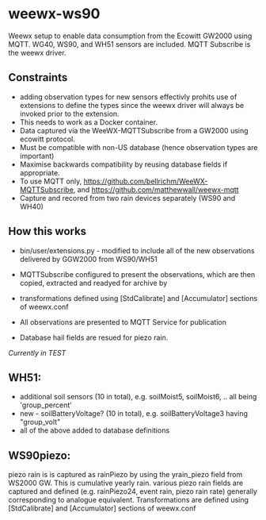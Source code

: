 # weewx-ws90

Weewx setup to enable data consumption from the Ecowitt GW2000 using MQTT. WG40, WS90, and WH51 sensors are included.
MQTT Subscribe is the weewx driver.

## Constraints
* adding observation types for new sensors effectivly prohits use of extensions to define the types since the weewx driver will always be invoked prior to the extension.
* This needs to work as a Docker container.
* Data captured via the WeeWX-MQTTSubscribe from a GW2000 using ecowitt protocol.
* Must be compatible with non-US database (hence observation types are important)
* Maximise backwards compatibility by reusing database fields if appropriate.
* To use MQTT only, https://github.com/bellrichm/WeeWX-MQTTSubscribe, and https://github.com/matthewwall/weewx-mqtt
* Capture and recored from two rain devices separately (WS90 and WH40)

## How this works
* bin/user/extensions.py - modified to include all of the new observations delivered by GGW2000 from WS90/WH51
* MQTTSubscribe configured to present the observations, which are then copied, extracted and readyed for archive by
* transformations defined using [StdCalibrate] and [Accumulator] sections of weewx.conf
* All observations are presented to MQTT Service for publication
  
* Database hail fields are resued for piezo rain. 

*Currently in TEST*

## WH51:
* additional soil sensors (10 in total), e.g. soilMoist5, soilMoist6, .. all being 'group_percent'
* new - soilBatteryVoltage? (10 in total), e.g. soilBatteryVoltage3 having "group_volt"
* all of the above added to database definitions

## WS90piezo:
piezo rain is is captured as rainPiezo by using the yrain_piezo field from WS2000 GW. This is cumulative yearly rain.
various piezo rain fields are captured and defined (e.g. rainPiezo24, event rain, piezo rain rate) generally corresponding to analogue equivalent.
Transformations are defined using [StdCalibrate] and [Accumulator] sections of weewx.conf
